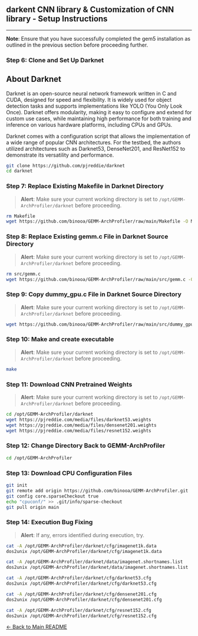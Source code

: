 ## darkent CNN library & Customization of CNN library - Setup Instructions

---

**Note**: Ensure that you have successfully completed the gem5 installation as outlined in the previous section before proceeding further.


### Step 6: Clone and Set Up Darknet
## About Darknet

Darknet is an open-source neural network framework written in C and CUDA, designed for speed and flexibility. It is widely used for object detection tasks and supports implementations like YOLO (You Only Look Once). Darknet offers modularity, making it easy to configure and extend for custom use cases, while maintaining high performance for both training and inference on various hardware platforms, including CPUs and GPUs.

Darknet comes with a configuration script that allows the implementation of a wide range of popular CNN architectures. For the testbed, the authors utilized architectures such as Darknet53, DenseNet201, and ResNet152 to demonstrate its versatility and performance.

```bash
git clone https://github.com/pjreddie/darknet
cd darknet
```

### Step 7: Replace Existing Makefile in Darknet Directory
> **Alert**: Make sure your current working directory is set to `/opt/GEMM-ArchProfiler/darknet` before proceeding.
```bash
rm Makefile
wget https://github.com/binooa/GEMM-ArchProfiler/raw/main/Makefile -O Makefile
```

### Step 8: Replace Existing gemm.c File in Darknet Source Directory
> **Alert**: Make sure your current working directory is set to `/opt/GEMM-ArchProfiler/darknet` before proceeding.
```bash
rm src/gemm.c
wget https://github.com/binooa/GEMM-ArchProfiler/raw/main/src/gemm.c -O src/gemm.c
```
### Step 9: Copy dummy_gpu.c File in Darknet Source Directory
> **Alert**: Make sure your current working directory is set to `/opt/GEMM-ArchProfiler/darknet` before proceeding.
```bash
wget https://github.com/binooa/GEMM-ArchProfiler/raw/main/src/dummy_gpu.c -O src/dummy_gpu.c
```

### Step 10: Make and create executable
> **Alert**: Make sure your current working directory is set to `/opt/GEMM-ArchProfiler/darknet` before proceeding.

```bash
make
```


### Step 11: Download CNN Pretrained Weights
> **Alert**: Make sure your current working directory is set to `/opt/GEMM-ArchProfiler/darknet` before proceeding.
```bash
cd /opt/GEMM-ArchProfiler/darknet
wget https://pjreddie.com/media/files/darknet53.weights
wget https://pjreddie.com/media/files/densenet201.weights
wget https://pjreddie.com/media/files/resnet152.weights
```



### Step 12: Change Directory Back to GEMM-ArchProfiler
```bash
cd /opt/GEMM-ArchProfiler
```

### Step 13: Download CPU Configuration Files
```bash
git init
git remote add origin https://github.com/binooa/GEMM-ArchProfiler.git
git config core.sparseCheckout true
echo "cpuconf/" >> .git/info/sparse-checkout
git pull origin main
```

### Step 14: Execution Bug Fixing
> **Alert**: If any, errors identified during execution, try.

```bash
cat -A /opt/GEMM-ArchProfiler/darknet/cfg/imagenet1k.data
dos2unix /opt/GEMM-ArchProfiler/darknet/cfg/imagenet1k.data

cat -A /opt/GEMM-ArchProfiler/darknet/data/imagenet.shortnames.list
dos2unix /opt/GEMM-ArchProfiler/darknet/data/imagenet.shortnames.list

cat -A /opt/GEMM-ArchProfiler/darknet/cfg/darknet53.cfg
dos2unix /opt/GEMM-ArchProfiler/darknet/cfg/darknet53.cfg

cat -A /opt/GEMM-ArchProfiler/darknet/cfg/densenet201.cfg
dos2unix /opt/GEMM-ArchProfiler/darknet/cfg/densenet201.cfg

cat -A /opt/GEMM-ArchProfiler/darknet/cfg/resnet152.cfg
dos2unix /opt/GEMM-ArchProfiler/darknet/cfg/resnet152.cfg
```

[← Back to Main README](../README.md)